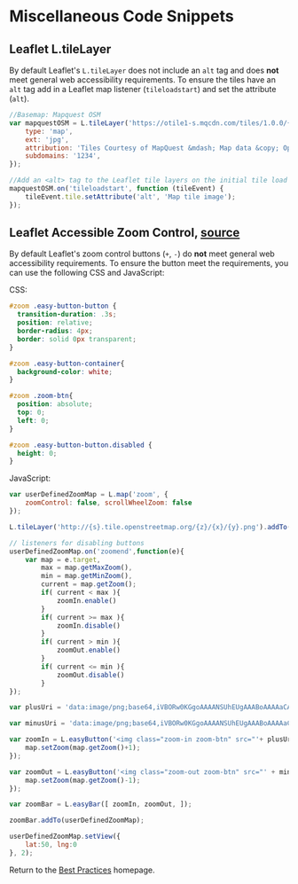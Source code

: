 # Miscellaneous Code Snippets

## Leaflet L.tileLayer
By default Leaflet's `L.tileLayer` does not include an `alt` tag and does **not** meet general web accessibility requirements. To ensure the tiles have an `alt` tag add in a Leaflet map listener (`tileloadstart`) and set the attribute (`alt`).

```javascript
//Basemap: Mapquest OSM
var mapquestOSM = L.tileLayer('https://otile1-s.mqcdn.com/tiles/1.0.0/{type}/{z}/{x}/{y}.{ext}', {
	type: 'map',
	ext: 'jpg',
	attribution: 'Tiles Courtesy of MapQuest &mdash; Map data &copy; OpenStreetMap',
	subdomains: '1234',
});

//Add an <alt> tag to the Leaflet tile layers on the initial tile load and when a tile load has started
mapquestOSM.on('tileloadstart', function (tileEvent) {
	tileEvent.tile.setAttribute('alt', 'Map tile image');
});
```

## Leaflet Accessible Zoom Control, [source](http://danielmontague.com/projects/easyButton.js/v1/examples/#fancier-disable)
By default Leaflet's zoom control buttons (`+`, `-`) do **not** meet general web accessibility requirements. To ensure the button meet the requirements, you can use the following CSS and JavaScript:

CSS:

```css
#zoom .easy-button-button {
  transition-duration: .3s;
  position: relative;
  border-radius: 4px;
  border: solid 0px transparent;
}

#zoom .easy-button-container{
  background-color: white;
}

#zoom .zoom-btn{
  position: absolute;
  top: 0;
  left: 0;
}

#zoom .easy-button-button.disabled {
  height: 0;
}
```

JavaScript:

```javascript
var userDefinedZoomMap = L.map('zoom', {
	zoomControl: false, scrollWheelZoom: false
});

L.tileLayer('http://{s}.tile.openstreetmap.org/{z}/{x}/{y}.png').addTo(userDefinedZoomMap);

// listeners for disabling buttons
userDefinedZoomMap.on('zoomend',function(e){
	var map = e.target,
	    max = map.getMaxZoom(),
	    min = map.getMinZoom(),
	    current = map.getZoom();
		if( current < max ){
			zoomIn.enable()
		}
		if( current >= max ){
			zoomIn.disable()
		}
		if( current > min ){
			zoomOut.enable()
		}
		if( current <= min ){
			zoomOut.disable()
		}
});

var plusUri = 'data:image/png;base64,iVBORw0KGgoAAAANSUhEUgAAABoAAAAaCAYAAACpSkzOAAAABmJLR0QA/wD/AP+gvaeTAAAACXBIWXMAAAsTAAALEwEAmpwYAAAAB3RJTUUH3wYJFTodgbZtSwAAABl0RVh0Q29tbWVudABDcmVhdGVkIHdpdGggR0lNUFeBDhcAAABoSURBVEjHY2AYBaNg2AJmMvQkMTAwGDAwMHAzMDA8JlYTIxkW/SdHPxO9gm7kWWQNjRNkjB5fMPyXgYEhg1yL1Eh0tCm5FpGSKr/jUz+avOlq0Xco/Y8UTSxkWLQCGk+nR6uKUTC4AQC8oBHyYLAfhwAAAABJRU5ErkJggg=='

var minusUri = 'data:image/png;base64,iVBORw0KGgoAAAANSUhEUgAAABoAAAAaCAYAAACpSkzOAAAABmJLR0QA/wD/AP+gvaeTAAAACXBIWXMAAAsTAAALEwEAmpwYAAAAB3RJTUUH3wYJFgAjZzgQwAAAABl0RVh0Q29tbWVudABDcmVhdGVkIHdpdGggR0lNUFeBDhcAAAAvSURBVEjHY2AYBaNgFIyCUcDAwMAQzsDA8J8InIPPECZ6uZZpNMJGwSgYBSMAAADZ/wm/p4Wt3gAAAABJRU5ErkJggg=='

var zoomIn = L.easyButton('<img class="zoom-in zoom-btn" src="'+ plusUri +'" alt="zoom in"/>', function(control, map){
	map.setZoom(map.getZoom()+1);
});

var zoomOut = L.easyButton('<img class="zoom-out zoom-btn" src="' + minusUri + '" alt="zoom in"/>', function(control, map){
	map.setZoom(map.getZoom()-1);
});

var zoomBar = L.easyBar([ zoomIn, zoomOut, ]);

zoomBar.addTo(userDefinedZoomMap);

userDefinedZoomMap.setView({
	lat:50, lng:0
}, 2);
```

Return to the [Best Practices](../BestPractices.md) homepage.
